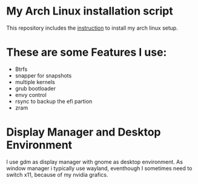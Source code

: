 # My Arch Linux installation script

This repository includes the [instruction](install.sh) to install my arch linux setup.

These are some Features I use:
==============================
 - Btrfs
 - snapper for snapshots
 - multiple kernels
 - grub bootloader
 - envy control
 - rsync to backup the efi partion
 - zram

Display Manager and Desktop Environment 
=======================================
I use gdm as display manager with gnome as desktop environment. As window manager i typically use wayland, eventhough I sometimes need to switch x11, because of my nvidia grafics.

